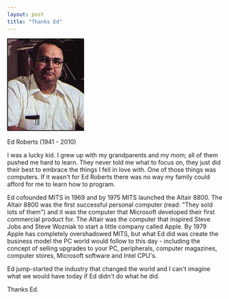 ```yaml
---
layout: post
title: "Thanks Ed"
---
```

![Ed Roberts](images/ed-roberts.jpg "Ed Roberts (1941 - 2010)")  

  Ed Roberts (1941 - 2010)

I was a lucky kid. I grew up with my grandparents and my mom; all of them pushed me hard to learn. They never told me what to focus on, they just did their best to embrace the things I fell in love with. One of those things was computers. If it wasn't for Ed Roberts there was no way my family could afford for me to learn how to program. 

Ed cofounded MITS in 1969 and by 1975 MITS launched the Altair 8800. The Altair 8800 was the first successful personal computer (read: "They sold lots of them") and it was the computer that Microsoft developed their first commercial product for. The Altair was the computer that inspired Steve Jobs and Steve Wozniak to start a little company called Apple. By 1979 Apple has completely overshadowed MITS, but what Ed did was create the business model the PC world would follow to this day - including the concept of selling upgrades to your PC, peripherals, computer magazines, computer stores, Microsoft software and Intel CPU's.

Ed jump-started the industry that changed the world and I can't imagine what we would have today if Ed didn't do what he did. 

Thanks Ed. 